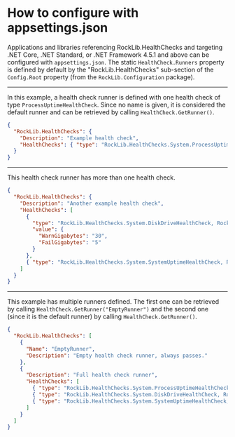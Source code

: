 # How to configure with appsettings.json

Applications and libraries referencing RockLib.HealthChecks and targeting .NET Core, .NET Standard, or .NET Framework 4.5.1 and above can be configured with `appsettings.json`. The static `HealthCheck.Runners` property is defined by default by the "RockLib.HealthChecks" sub-section of the `Config.Root` property (from the `RockLib.Configuration` package).

---

In this example, a health check runner is defined with one health check of type `ProcessUptimeHealthCheck`. Since no name is given, it is considered the default runner and can be retrieved by calling `HealthCheck.GetRunner()`.

```json
{
  "RockLib.HealthChecks": {
    "Description": "Example health check",
    "HealthChecks": { "type": "RockLib.HealthChecks.System.ProcessUptimeHealthCheck, RockLib.HealthChecks" }
  }
}
```

---

This health check runner has more than one health check.

```json
{
  "RockLib.HealthChecks": {
    "Description": "Another example health check",
    "HealthChecks": [
      {
        "type": "RockLib.HealthChecks.System.DiskDriveHealthCheck, RockLib.HealthChecks",
        "value": {
          "WarnGigabytes": "30",
          "FailGigabytes": "5"
        }
      },
      { "type": "RockLib.HealthChecks.System.SystemUptimeHealthCheck, RockLib.HealthChecks" }
    ]
  }
}
```

---

This example has multiple runners defined. The first one can be retrieved by calling `HealthCheck.GetRunner("EmptyRunner")` and the second one (since it is the default runner) by calling `HealthCheck.GetRunner()`.

```json
{
  "RockLib.HealthChecks": [
    {
      "Name": "EmptyRunner",
      "Description": "Empty health check runner, always passes."
    },
    {
      "Description": "Full health check runner",
      "HealthChecks": [
        { "type": "RockLib.HealthChecks.System.ProcessUptimeHealthCheck, RockLib.HealthChecks" }
        { "type": "RockLib.HealthChecks.System.DiskDriveHealthCheck, RockLib.HealthChecks" }
        { "type": "RockLib.HealthChecks.System.SystemUptimeHealthCheck, RockLib.HealthChecks" }
      ]
    }
  ]
}
```

